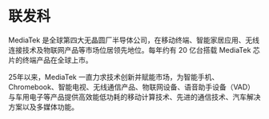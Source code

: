 # 联发科

MediaTek 是全球第四大无晶圆厂半导体公司，在移动终端、智能家居应用、无线连接技术及物联网产品等市场位居领先地位。每年约有 20 亿台搭载 MediaTek 芯片的终端产品在全球上市。

25年以来，MediaTek 一直力求技术创新并赋能市场，为智能手机、Chromebook、智能电视、无线通信产品、物联网设备、语音助手设备（VAD）与车用电子等产品提供高效能低功耗的移动计算技术、先进的通信技术、汽车解决方案以及多媒体功能。

